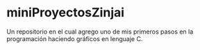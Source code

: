 # miniProyectosZinjai
Un repositorio en el cual agrego uno de mis primeros pasos en la programación haciendo gráficos en lenguaje C.
